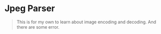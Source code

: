 # Jpeg Parser

> This is for my own to learn about image encoding and decoding.
> And there are some error.
